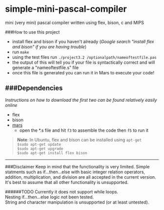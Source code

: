 simple-mini-pascal-compiler
===========================

mini (very mini) pascal compiler written using flex, bison, c and MIPS

###How to use this project
- install flex and bison if you haven't already
  (*Google search "install flex and bison" if you are having trouble*)
- run ```make```
- using the test files run ```./project3.2 /optionalpath/nameoftestfile.pas```
- the output of this will tell you if your file is syntactically correct and will generate a "nameoftestfile.s" file
- once this file is generated you can run it in Mars to execute your code!


###Dependencies
-----------------------------
*Instructions on how to download the first two can be found relatively easily online*  

- flex 
- bison  
- [mars](http://courses.missouristate.edu/KenVollmar/MARS/download.htm)  
  - open the *.s file and hit ```f3``` to assemble the code then ```f5``` to run it

> **Note**: In Ubuntu, flex and bison can be installed using ```apt-get```  
```$sudo apt-get update```  
```$sudo apt-get upgrade ```  
```$sudo apt-get install flex bison```

---------------------------
###Disclaimer
Keep in mind that the functionality is very limited. Simple statments such as if...then...else with basic integer relation operators, addition, multiplication, and division are all accepted in the current version. It's best to assume that all other functionality is unsupported.

######TODO
Currently it does not support while loops.   
Nesting if...then...else logic not been tested.  
String and character manipulation is unsupported (or at least untested).
